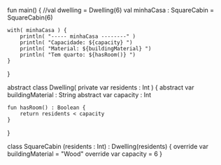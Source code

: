 fun main() {
    //val dwelling = Dwelling(6)
	val minhaCasa : SquareCabin = SquareCabin(6)

    with( minhaCasa ) {
    	println( "----- minhaCasa --------" )
    	println( "Capacidade: ${capacity} ")
    	println( "Material: ${buildingMaterial} ")
    	println( "Tem quarto: ${hasRoom()} ")
    }
}


abstract class Dwelling( private var residents : Int ) {
    abstract var buildingMaterial : String
    abstract var capacity : Int
    
    fun hasRoom() : Boolean {
        return residents < capacity
    }
}

class SquareCabin (residents : Int) : Dwelling(residents) {
    override var buildingMaterial = "Wood"
    override var capacity = 6
}
